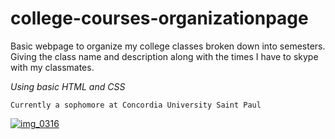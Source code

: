 # college-courses-organizationpage

Basic webpage to organize my college classes broken down into semesters. Giving the class name and description along with the times I have to skype with my classmates. 

*Using basic HTML and CSS*

```
Currently a sophomore at Concordia University Saint Paul
```

[
![img_0316](https://user-images.githubusercontent.com/23105078/53220611-1b3d3300-362b-11e9-999c-2178c01a5953.jpg)
](url)
